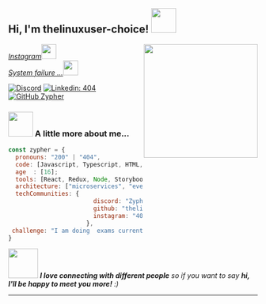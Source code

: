 <h2> Hi, I'm thelinuxuser-choice! <img src="https://media.tenor.com/images/70121dec0b5bb518edaa0be7f17ed273/tenor.gif" width="50"></h2>
<img align='right' src="https://i.postimg.cc/50DkWC5c/ico.png" width="230">
<p><em><a href="https://www.instagram.com/subodha_prabash/">Instagram</a><img src="https://media.tenor.com/images/64bad75af8a169ead8f3b5308e057699/tenor.gif" width="30"></br> <a href="#">System failure ...</a><img src="https://media.tenor.com/images/3c67b2b63dd01036b8d44da55294e25f/tenor.gif" width="30"> 
</em></p>

[![Discord](https://img.shields.io/discord/848497208735301642)](https://dsc.gg/hacking-404)
[![Linkedin: 404](https://img.shields.io/badge/-404-blue?style=flat-square&logo=Linkedin&logoColor=white&link=https://www.linkedin.com/)](https://www.linkedin.com/)
[![GitHub Zypher](https://img.shields.io/github/followers/thelinuxuser-choice?label=follow&style=social)](https://github.com/thelinuxuser-choice)


### <img src="https://media.giphy.com/media/VgCDAzcKvsR6OM0uWg/giphy.gif" width="50"> A little more about me...  

```javascript
const zypher = {
  pronouns: "200" | "404",
  code: [Javascript, Typescript, HTML, CSS, c#, Python, Java],
  age  : [16];
  tools: [React, Redux, Node, Storybook, Styled-Components, Jest, Docker],
  architecture: ["microservices", "event-driven", "design system pattern"],
  techCommunities: {
                        discord: "Zypher#8062",
                        github: "thelinuxuser-choice",
                        instagram: "404 not found"
                      },
 challenge: "I am doing  exams currently -_-"
}
```

<img src="https://chemnitzer.linux-tage.de/2017/static/img/box/tuxel.gif" width="60"> <em><b>I love connecting with different people</b> so if you want to say <b>hi, I'll be happy to meet you more!</b> :)</em>

---
